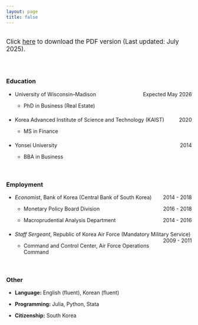 ```yaml
---
layout: page
title: false
---
```


<div style="margin-bottom: 4.0em;margin-top: 2.0em;font-size: 1.2em">
Click <a href="link">here</a> to download the PDF version (Last updated: July 2025).
</div>


### Education

<ul>
  <li>
   <div style="margin-bottom: 1em;margin-top: 1em">
  University of Wisconsin–Madison <span style="float:right;"> Expected May 2026</span>
  </div>
  </li>
 
   <ul>
      <li>
        <div style="margin-bottom: 1em;margin-top: 0.5em;">
         PhD in Business (Real Estate)
        </div>
      </li>
<!--      <li>
        <div style="margin-bottom: 1em;margin-top: 0.5em;">
         Committe: Lu Han (Chair), Yongheng Deng (Co-Chair), Erik Mayer
        </div>
      </li> -->
    </ul>
    <li>
   <div style="margin-bottom: 1em;margin-top: 1.5em">
  Korea Advanced Institute of Science and Technology (KAIST) <span style="float:right;"> 2020</span>
  </div>
  </li>
     <ul>
      <li>
        <div style="margin-bottom: 1em;margin-top: 0.5em;">
         MS in Finance
        </div>
      </li>
    </ul>
         <li>
   <div style="margin-bottom: 1em;margin-top: 1.5em">
  Yonsei University <span style="float:right;"> 2014</span>
  </div>
  </li>
     <ul>
      <li>
        <div style="margin-bottom: 1em;margin-top: 0.5em;">
         BBA in Business
        </div>
      </li>
    </ul>
</ul>

<div style="margin-bottom: 0em;margin-top: 0.5em;">
  ㅤ
</div>

### Employment

<ul>
  <li>
   <div style="margin-bottom: 1em;margin-top: 1em">
  <i>Economist</i>, Bank of Korea (Central Bank of South Korea) <span style="float:right;"> 2014 - 2018</span>
  </div>
  </li>
 
   <ul>
      <li>
        <div style="margin-bottom: 1em;margin-top: 0.5em;">
         Monetary Policy Board Division<span style="float:right;"> 2016 - 2018</span>
        </div>
      </li>
     <li>
        <div style="margin-bottom: 1em;margin-top: 0.5em;">
         Macroprudential Analysis Department<span style="float:right;"> 2014 - 2016</span>
        </div>
      </li>
    </ul>
    <li>
   <div style="margin-bottom: 1em;margin-top: 1.5em">
  <i>Staff Sergeant</i>, Republic of Korea Air Force (Mandatory Military Service) <span style="float:right;"> 2009 - 2011</span>
  </div>
  </li>
     <ul>
      <li>
        <div style="margin-bottom: 1em;margin-top: 0.5em;">
         Command and Control Center, Air Force Operations Command
        </div>
      </li>
    </ul>
</ul>

<div style="margin-bottom: 0em;margin-top: 0.5em;">
  ㅤ
</div>

### Other

<ul>
  <li>
   <div style="margin-bottom: 1em;margin-top: 1em">
<b>Language:</b> English (fluent), Korean (fluent)
  </div>
  </li>
  <li>
   <div style="margin-bottom: 1em;margin-top: 1em">
<b>Programming:</b> Julia, Python, Stata
  </div>
  </li>
  <li>
   <div style="margin-bottom: 1em;margin-top: 1em">
<b>Citizenship:</b> South Korea
  </div>
  </li>
</ul>
